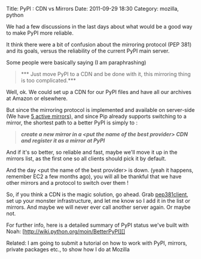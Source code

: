 Title: PyPI : CDN vs Mirrors
Date: 2011-09-29 18:30
Category: mozilla, python

We had a few discussions in the last days about what would be a good way
to make PyPI more reliable.   
  
It think there were a bit of confusion about the mirroring protocol
(PEP 381) and its goals, versus the reliability of the current PyPI main
server.   
  
Some people were basically saying (I am paraphrashing)   
> *** Just move PyPI to a CDN and be done with it, this mirroring thing
> is too complicated.***

  
Well, ok. We could set up a CDN for our PyPI files and have all our
archives at Amazon or elsewhere.   
  
But since the mirroring protocol is implemented and available on
server-side (We have [5 active mirrors][]), and since Pip already
supports switching to a mirror, the shortest path to a better PyPI is
simply to :   
> ***create a new mirror in a <put the name of the best provider\> CDN
> and register it as a mirror at PyPI***

  
And if it's so better, so reliable and fast, maybe we'll move it up in
the mirrors list, as the first one so all clients should pick it by
default.   
  
And the day <put the name of the best provider\> is down. (yeah it
happens, remember EC2 a few months ago), you will all be thankful that
we have other mirrors and a protocol to switch over them !   
  
So, if you think a CDN is the magic solution, go ahead. Grab
[pep381client][], set up your monster infrastructure, and let me know so
I add it in the list or mirrors. And maybe we will never ever call
another server again. Or maybe not.   
  
For further info, here is a detailed summary of PyPI status we've built
with Noah: [http://wiki.python.org/moin/BetterPyPI][]   
  
Related: I am going to submit a tutorial on how to work with PyPI,
mirrors, private packages etc., to show how I do at Mozilla

  [5 active mirrors]: http://pypi.python.org/mirrors
  [pep381client]: http://pypi.python.org/pypi/pep381client
  [http://wiki.python.org/moin/BetterPyPI]: http://wiki.python.org/moin/BetterPyPI
